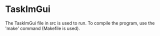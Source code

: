 # TaskImGui

The TaskImGui file in src is used to run. To compile the program, use the 'make' command (Makefile is used).
